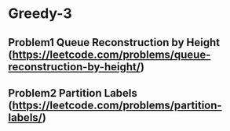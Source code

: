 # Greedy-3

## Problem1 Queue Reconstruction by Height (https://leetcode.com/problems/queue-reconstruction-by-height/)


## Problem2 Partition Labels (https://leetcode.com/problems/partition-labels/)

